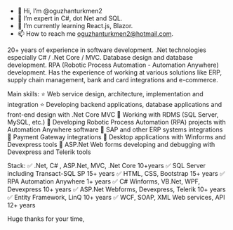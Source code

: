 - 👋 Hi, I’m @oguzhanturkmen2
- 👀 I’m expert in C#, dot Net and SQL.
- 🌱 I’m currently learning React.js, Blazor.
- 📫 How to reach me oguzhanturkmen2@hotmail.com.

20+ years of experience in software development. .Net technologies especially C# / .Net Core / MVC. Database design and database development. RPA (Robotic Process Automation - Automation Anywhere) development. Has the experience of working at various solutions like ERP, supply chain management, bank and card integrations and e-commerce.

Main skills:
⭐ Web service design, architecture, implementation and integration
⭐ Developing backend applications, database applications and front-end design with .Net Core MVC
🌟 Working with RDMS (SQL Server, MySQL, etc.)
🌟 Developing Robotic Process Automation (RPA) projects with Automation Anywhere software
🌟 SAP and other ERP systems integrations
🌟 Payment Gateway integrations
🌟 Desktop applications with Winforms and Devexpress tools
🌟 ASP.Net Web forms developing and debugging with Devexpress and Telerik tools

Stack:
✅ .Net, C# , ASP.Net, MVC, .Net Core 10+years
✅ SQL Server including Transact-SQL SP 15+ years
✅ HTML, CSS, Bootstrap 15+ years
✅ RPA Automation Anywhere 1+ years
✅ C# Winforms, VB.Net, WPF, Devexpress 10+ years
✅ ASP.Net Webforms, Devexpress, Telerik 10+ years
✅ Entity Framework, LinQ 10+ years
✅ WCF, SOAP, XML Web services, API 12+ years

Huge thanks for your time,

<!---
oguzhanturkmen2/oguzhanturkmen2 is a ✨ special ✨ repository because its `README.md` (this file) appears on your GitHub profile.
You can click the Preview link to take a look at your changes.
--->
